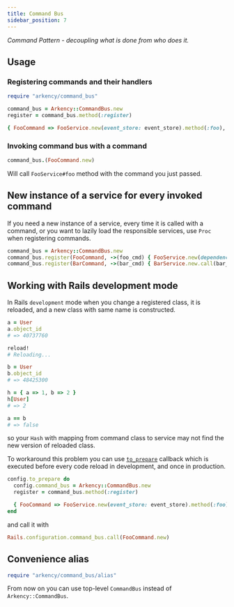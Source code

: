 ```yaml
---
title: Command Bus
sidebar_position: 7
---
```


_Command Pattern - decoupling what is done from who does it._

## Usage

### Registering commands and their handlers

```ruby
require "arkency/command_bus"

command_bus = Arkency::CommandBus.new
register = command_bus.method(:register)

{ FooCommand => FooService.new(event_store: event_store).method(:foo), BarCommand => BarService.new }.map(&register)
```

### Invoking command bus with a command

```ruby
command_bus.(FooCommand.new)
```

Will call `FooService#foo` method with the command you just passed.

## New instance of a service for every invoked command

If you need a new instance of a service, every time it is called with a command, or you want to lazily load the responsible services, use `Proc` when registering commands.

```ruby
command_bus = Arkency::CommandBus.new
command_bus.register(FooCommand, ->(foo_cmd) { FooService.new(dependency: dep).foo(foo_cmd) })
command_bus.register(BarCommand, ->(bar_cmd) { BarService.new.call(bar_cmd) })
```

## Working with Rails development mode

In Rails `development` mode when you change a registered class, it is reloaded, and a new class with same name is constructed.

```ruby
a = User
a.object_id
# => 40737760

reload!
# Reloading...

b = User
b.object_id
# => 48425300

h = { a => 1, b => 2 }
h[User]
# => 2

a == b
# => false
```

so your `Hash` with mapping from command class to service may not find the new version of reloaded class.

To workaround this problem you can use [`to_prepare`](http://api.rubyonrails.org/classes/Rails/Railtie/Configuration.html#method-i-to_prepare) callback which is executed before every code reload in development, and once in production.

```ruby
config.to_prepare do
  config.command_bus = Arkency::CommandBus.new
  register = command_bus.method(:register)

  { FooCommand => FooService.new(event_store: event_store).method(:foo), BarCommand => BarService.new }.map(&register)
end
```

and call it with

```ruby
Rails.configuration.command_bus.call(FooCommand.new)
```

## Convenience alias

```ruby
require "arkency/command_bus/alias"
```

From now on you can use top-level `CommandBus` instead of `Arkency::CommandBus`.
